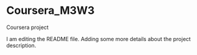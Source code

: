 # Coursera_M3W3
Coursera project

I am editing the README file. Adding some more details about the project description.

